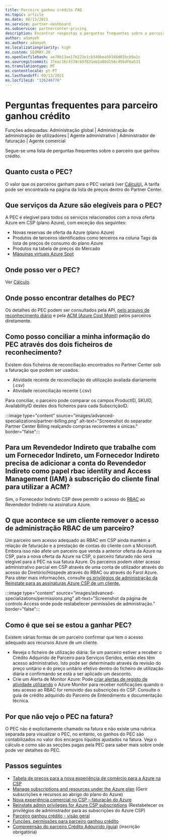 ```yaml
---
title: Parceiro ganhou crédito FAQ
ms.topic: article
ms.date: 08/13/2021
ms.service: partner-dashboard
ms.subservice: partnercenter-pricing
description: Encontrar respostas a perguntas frequentes sobre o parceiro ganhou crédito (PEC).
author: adamyeh
ms.author: adamyeh
ms.localizationpriority: high
ms.custom: SEOMAY.20
ms.openlocfilehash: ae78b13ae17b223e1cb540bea50168d02bcb9a1c
ms.sourcegitcommit: 37eac16c4339cb97831eb2a86d156c45bdf6a531
ms.translationtype: MT
ms.contentlocale: pt-PT
ms.lasthandoff: 09/13/2021
ms.locfileid: "126246776"
---
```

# <a name="frequently-asked-questions-for-partner-earned-credit"></a>Perguntas frequentes para parceiro ganhou crédito

Funções adequadas: Administração global | Administração de administração de utilizadores | Agente administrativo | Administrador de faturação | Agente comercial

Segue-se uma lista de perguntas frequentes sobre o parceiro que ganhou crédito.

## <a name="how-much-is-pec"></a>Quanto custa o PEC?

O valor que os parceiros ganham para o PEC variará (ver [Cálculo).](partner-earned-credit-explanation.md#calculation) A tarifa pode ser encontrada na página da lista de preços dentro do Partner Center.

## <a name="what-azure-services-are-eligible-for-pec"></a>Que serviços da Azure são elegíveis para o PEC?

A PEC é elegível para todos os serviços relacionados com a nova oferta Azure em CSP (plano Azure), com exceção dos seguintes: 
- Novas reservas de oferta da Azure (plano Azure)
- Produtos de terceiros identificados como terceiros na coluna Tags da lista de preços de consumo do plano Azure
- Produtos na tabela de preços do Mercado
- [Máquinas virtuais Azure Spot](https://partner.microsoft.com/resources/collection/azure-spot-in-csp#/)

## <a name="where-can-i-see-pec"></a>Onde posso ver o PEC?

Ver [Cálculo](partner-earned-credit-explanation.md#calculation).

## <a name="where-can-i-find-pec-details"></a>Onde posso encontrar detalhes do PEC?

Os detalhes do PEC podem ser consultados pela API, [pelo arquivo de reconhecimento diário](partner-earned-credit-explanation.md#calculation) e pela [ACM (Azure Cost Mgmt)](partner-earned-credit-explanation.md#azure-cost-management-and-pec) pelos parceiros diretamente.

## <a name="how-can-i-reconcile-my-pec-information-across-the-two-recon-files"></a>Como posso conciliar a minha informação do PEC através dos dois ficheiros de reconhecimento?

Existem dois ficheiros de reconciliação encontrados no Partner Center sob a faturação que podem ser usados.

- Atividade recente de reconciliação de utilização avaliada diariamente (.csv)
- Atividade reconciliação recente (.csv)

Para conciliar, o parceiro pode comparar os campos ProductID, SKUID, AvailabilityID destes dois ficheiros para cada SubscriçãoID.

:::image type="content" source="images/advanced-specializations/partner-billing.png" alt-text="Screenshot do separador Partner Center Billing realçando compras recorrentes e únicas." border="false":::

## <a name="for-an-indirect-reseller-working-with-an-indirect-provider-does-an-indirect-provider-need-to-add-the-indirect-resellers-account-as-an-rbac-identity-and-access-management-iam-role-to-the-end-customers-subscription-in-order-to-utilize-acm"></a>Para um Revendedor Indireto que trabalhe com um Fornecedor Indireto, um Fornecedor Indireto precisa de adicionar a conta do Revendedor Indireto como papel rbac identity and Access Management (IAM) à subscrição do cliente final para utilizar a ACM?

Sim, o Fornecedor Indireto CSP deve permitir o acesso do [RBAC](/azure/role-based-access-control/overview) ao Revendedor Indireto na assinatura Azure.

## <a name="what-happens-if-a-customer-removes-a-partners-rbac-admin-access"></a>O que acontece se um cliente remover o acesso de administração RBAC de um parceiro?

Um parceiro sem acesso adequado ao RBAC em CSP ainda mantém a relação de faturação e a prestação de contas do cliente com a Microsoft. Embora isso não afete um parceiro que venda a anterior oferta da Azure na CSP, para a nova oferta da Azure na CSP, o parceiro faturado não será elegível para a PEC na sua fatura Azure. Os parceiros podem obter acesso administrativo parcial em CSP através de uma conta de utilizador através do acesso do Diretório/Hóspede através do RBAC ou através do Farol Azure. Para obter mais informações, consulte [os privilégios de administração da Reinstate para as assinaturas Azure CSP de um cliente.](revoke-reinstate-csp.md)

:::image type="content" source="images/advanced-specializations/permissions.png" alt-text="Screenshot da página de controlo Access onde pode restabelecer permissões de administração." border="false":::

## <a name="how-do-i-know-if-im-earning-pec"></a>Como é que sei se estou a ganhar PEC?

Existem várias formas de um parceiro confirmar que tem o acesso adequado aos recursos Azure de um cliente.

- Reveja o ficheiro de utilização diária: Se um parceiro estiver a receber o Crédito Adquirido de Parceiro para Serviços Geridos, então eles têm acesso administrativo. Isto pode ser determinado através da revisão do preço unitário e do preço unitário efetivo dentro do ficheiro de utilização diária e confirmando se está a ser aplicado um desconto.
- Crie um Alerta de Monitor Azure: Pode [criar alertas de registo de atividade utilizando](/azure/azure-monitor/platform/alerts-activity-log) o Azure Monitor para receber notificações quando o seu acesso ao RBAC for removido das subscrições do CSP. Consulte o guia de crédito adquirido do Parceiro de Entendimento e documentação técnica.

## <a name="why-dont-i-see-pec-on-the-invoice"></a>Por que não vejo o PEC na fatura?

O PEC não é explicitamente chamado na fatura e não existe uma rubrica separada para visualizar o PEC, no entanto, os ganhos do PEC são contabilizados no valor dos encargos líquidos ajustados na fatura. Veja o cálculo e como são as secções pagas pela PEC para saber mais sobre onde pode ver detalhes do PEC.

## <a name="next-steps"></a>Passos seguintes

- [Tabela de preços para a nova experiência de comércio para a Azure na CSP](azure-plan-price-list.md)
- [Manage subscriptions and resources under the Azure plan](azure-plan-manage.md) (Gerir subscrições e recursos ao abrigo do plano do Azure)
- [Nova experiência comercial no CSP – faturação do Azure](azure-plan-billing.md)
- [Reinstate admin privileges for Azure CSP subscriptions](revoke-reinstate-csp.md) (Restabelecer os privilégios de administrador para as subscrições do Azure CSP)
- [Parceiro ganhou crédito - visão geral](partner-earned-credit.md)
- [Funções, permissões para parceiro ganhou crédito](azure-roles-perms-pec.md)
- [Compreensão do parceiro Crédito Adquirido (guia)](https://partner.microsoft.com/resources/detail/understanding-partner-earned-credit-pdf) (inscrição obrigatória)

